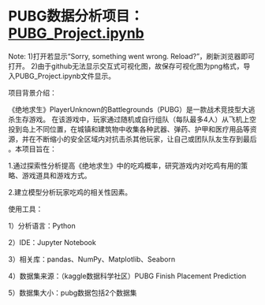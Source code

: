 # PUBG数据分析项目：[PUBG_Project.ipynb](PUBG_Project.ipynb)
Note:
1)打开若显示“Sorry, something went wrong. Reload?”，刷新浏览器即可打开。
2)由于github无法显示交互式可视化图，故保存可视化图为png格式，导入PUBG_Project.ipynb文件显示。

项目背景介绍：

《绝地求生》PlayerUnknown的Battlegrounds（PUBG）是一款战术竞技型大逃杀生存游戏。 在该游戏中，玩家通过随机或自行组队（每队最多4人）从飞机上空投到岛上不同位置，在城镇和建筑物中收集各种武器、弹药、护甲和医疗用品等资源，并在不断缩小的安全区域内对抗击杀其他玩家，让自己或团队队友生存到最后 。本项目旨在：

1.通过探索性分析提高《绝地求生》中的吃鸡概率，研究游戏内对吃鸡有用的策略、游戏道具和游戏方式。

2.建立模型分析玩家吃鸡的相关性因素。

使用工具：

1）分析语言：Python

2）IDE：Jupyter Notebook

3）相关库：pandas、NumPy、Matplotlib、Seaborn

4）数据集来源：（kaggle数据科学社区）PUBG Finish Placement Prediction

5）数据集大小：pubg数据包括2个数据集
